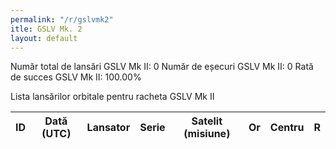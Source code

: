 ```yaml
---
permalink: "/r/gslvmk2"
itle: GSLV Mk. 2
layout: default
---
```


Număr total de lansări GSLV Mk II: 0
Număr de eșecuri GSLV Mk II: 0
Rată de succes GSLV Mk II: 100.00%

Lista lansărilor orbitale pentru racheta GSLV Mk II


| ID   | Dată (UTC)   | Lansator   | Serie   | Satelit (misiune)   | Or   | Centru   | R   |
|------|--------------|------------|---------|---------------------|------|----------|-----|


